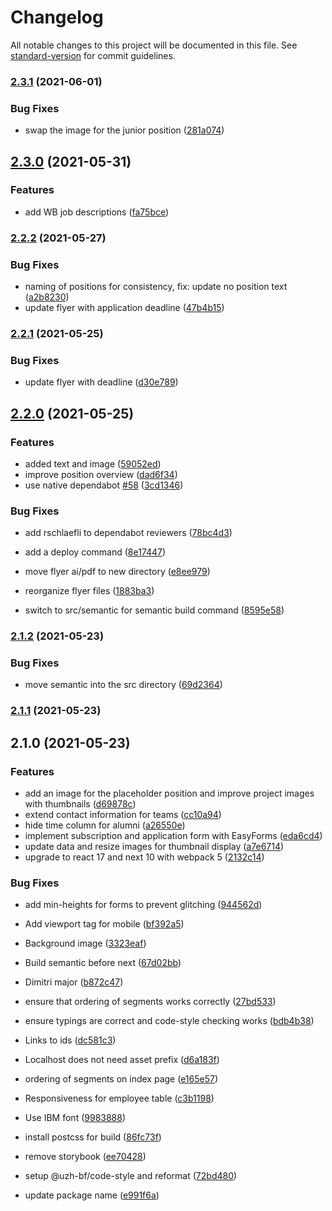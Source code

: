 # Changelog

All notable changes to this project will be documented in this file. See [standard-version](https://github.com/conventional-changelog/standard-version) for commit guidelines.

### [2.3.1](https://github.com/uzh-bf/joinus/compare/v2.3.0...v2.3.1) (2021-06-01)


### Bug Fixes

* swap the image for the junior position ([281a074](https://github.com/uzh-bf/joinus/commit/281a0744c3dbdec6bda704facd8c2de5dcbeafde))

## [2.3.0](https://github.com/uzh-bf/joinus/compare/v2.2.2...v2.3.0) (2021-05-31)


### Features

* add WB job descriptions ([fa75bce](https://github.com/uzh-bf/joinus/commit/fa75bcebee96a0a3230f7a26331222ddf838cc66))

### [2.2.2](https://github.com/uzh-bf/joinus/compare/v2.2.1...v2.2.2) (2021-05-27)


### Bug Fixes

* naming of positions for consistency, fix: update no position text ([a2b8230](https://github.com/uzh-bf/joinus/commit/a2b8230be2865302553ec1e6ab3e1759440d9e54))
* update flyer with application deadline ([47b4b15](https://github.com/uzh-bf/joinus/commit/47b4b1591918525fede9b93ba7cdd8359f0b5951))

### [2.2.1](https://github.com/uzh-bf/joinus/compare/v2.2.0...v2.2.1) (2021-05-25)


### Bug Fixes

* update flyer with deadline ([d30e789](https://github.com/uzh-bf/joinus/commit/d30e7890e8f74513e963896fde99a180fd720061))

## [2.2.0](https://github.com/uzh-bf/joinus/compare/v2.1.2...v2.2.0) (2021-05-25)


### Features

* added text and image ([59052ed](https://github.com/uzh-bf/joinus/commit/59052ede7ee73d5e427f502d6f5c794b299363f5))
* improve position overview ([dad6f34](https://github.com/uzh-bf/joinus/commit/dad6f3486a63209c7160487dee9fe421fc4b7f38))
* use native dependabot [#58](https://github.com/uzh-bf/joinus/issues/58) ([3cd1346](https://github.com/uzh-bf/joinus/commit/3cd13467c422c23561d57580bf29e1d8bed26e24))


### Bug Fixes

* add rschlaefli to dependabot reviewers ([78bc4d3](https://github.com/uzh-bf/joinus/commit/78bc4d338e0bc3e8dba1273df4b6d52beb6a9c87))


* add a deploy command ([8e17447](https://github.com/uzh-bf/joinus/commit/8e174479cfa292e9af0172281d6d49ed13f10de3))
* move flyer ai/pdf to new directory ([e8ee979](https://github.com/uzh-bf/joinus/commit/e8ee9794c6068af4a041b6bf6f7d1a64584b592c))
* reorganize flyer files ([1883ba3](https://github.com/uzh-bf/joinus/commit/1883ba368f94be9e03f6275d823db5a3492fc14d))
* switch to src/semantic for semantic build command ([8595e58](https://github.com/uzh-bf/joinus/commit/8595e5853a589aea504f787558f48853eab54087))

### [2.1.2](https://github.com/uzh-bf/joinus/compare/v2.1.1...v2.1.2) (2021-05-23)


### Bug Fixes

* move semantic into the src directory ([69d2364](https://github.com/uzh-bf/joinus/commit/69d23649224d88a493d2d4ad0292cc34926e1598))

### [2.1.1](https://github.com/uzh-bf/joinus/compare/v2.1.0...v2.1.1) (2021-05-23)

## 2.1.0 (2021-05-23)


### Features

* add an image for the placeholder position and improve project images with thumbnails ([d69878c](https://github.com/uzh-bf/joinus/commit/d69878ca8191f2a2bdcc6b4d41e3133f3f1b148b))
* extend contact information for teams ([cc10a94](https://github.com/uzh-bf/joinus/commit/cc10a94a5c6b46ccda7818a5b2fe02504e3bb2f4))
* hide time column for alumni ([a26550e](https://github.com/uzh-bf/joinus/commit/a26550eebf05be881f7f5e841b06047768ff4c91))
* implement subscription and application form with EasyForms ([eda6cd4](https://github.com/uzh-bf/joinus/commit/eda6cd4d4b085203cd0b650b34fedc10c76a830a))
* update data and resize images for thumbnail display ([a7e6714](https://github.com/uzh-bf/joinus/commit/a7e67142fb9766b01452542415a3b8f5308cb13a))
* upgrade to react 17 and next 10 with webpack 5 ([2132c14](https://github.com/uzh-bf/joinus/commit/2132c1415998fe4cb547d683c9bab2d6f842ab9f))


### Bug Fixes

* add min-heights for forms to prevent glitching ([944562d](https://github.com/uzh-bf/joinus/commit/944562d113dbbda5d6780a7fcee3f708f096a028))
* Add viewport tag for mobile ([bf392a5](https://github.com/uzh-bf/joinus/commit/bf392a5e026c49e00976670d0feaf880f902929b))
* Background image ([3323eaf](https://github.com/uzh-bf/joinus/commit/3323eaf93ea78461bd0e3231694238a29e7e753a))
* Build semantic before next ([67d02bb](https://github.com/uzh-bf/joinus/commit/67d02bb9f7c711e4c701ce78e558d90f7221159f))
* Dimitri major ([b872c47](https://github.com/uzh-bf/joinus/commit/b872c470a8a7a8cae9868bc45958413f5b96dab8))
* ensure that ordering of segments works correctly ([27bd533](https://github.com/uzh-bf/joinus/commit/27bd53379f58d2e17f290c746b8aa86a827b9744))
* ensure typings are correct and code-style checking works ([bdb4b38](https://github.com/uzh-bf/joinus/commit/bdb4b3834851e0f39c19658874b0d83f812d8978))
* Links to ids ([dc581c3](https://github.com/uzh-bf/joinus/commit/dc581c30c90c1fcec224f3e44dfa77dd57b39187))
* Localhost does not need asset prefix ([d6a183f](https://github.com/uzh-bf/joinus/commit/d6a183fd2e66f376142796758b6c32d30b8dad93))
* ordering of segments on index page ([e165e57](https://github.com/uzh-bf/joinus/commit/e165e577d12f4dd5231c1b427d96c14818ab18a1))
* Responsiveness for employee table ([c3b1198](https://github.com/uzh-bf/joinus/commit/c3b119879012ab4214570b89366ca01ec55a593c))
* Use IBM font ([9983888](https://github.com/uzh-bf/joinus/commit/99838889a1a9a4b328dede9c911ed7d0f508850c))


* install postcss for build ([86fc73f](https://github.com/uzh-bf/joinus/commit/86fc73fda4d46235dadd971cd7cd485260dc7ed9))
* remove storybook ([ee70428](https://github.com/uzh-bf/joinus/commit/ee70428901560b5a007464a518319736f7fbd7fa))
* setup @uzh-bf/code-style and reformat ([72bd480](https://github.com/uzh-bf/joinus/commit/72bd4807143474b024140121e877dcbc0e7dcb97))
* update package name ([e991f6a](https://github.com/uzh-bf/joinus/commit/e991f6a0a656130846d780e001147e3706d0d56c))
